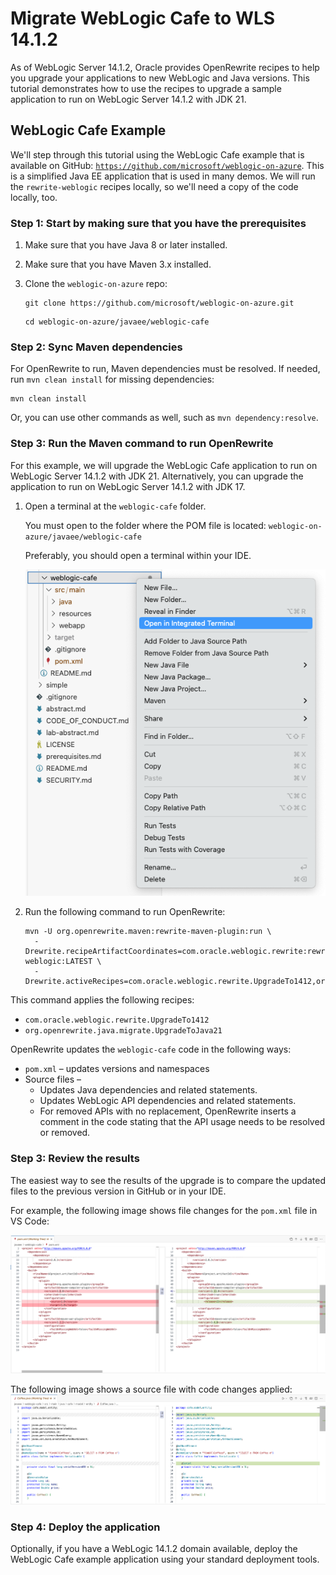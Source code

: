 # Migrate WebLogic Cafe to WLS 14.1.2

As of WebLogic Server 14.1.2, Oracle provides OpenRewrite recipes to help you upgrade your applications to new WebLogic and Java versions. This tutorial demonstrates how to use the recipes to upgrade a sample application to run on WebLogic Server 14.1.2 with JDK 21.

## WebLogic Cafe Example

We'll step through this tutorial using the WebLogic Cafe example that is available on GitHub: [`https://github.com/microsoft/weblogic-on-azure`](https://github.com/microsoft/weblogic-on-azure). This is a simplified Java EE application that is used in many demos. We will run the `rewrite-weblogic` recipes locally, so we'll need a copy of the code locally, too.

### Step 1: Start by making sure that you have the prerequisites

1. Make sure that you have Java 8 or later installed.
1. Make sure that you have Maven 3.x installed.
1. Clone the `weblogic-on-azure` repo:

    ```shell
    git clone https://github.com/microsoft/weblogic-on-azure.git
    ```

    ```shell
    cd weblogic-on-azure/javaee/weblogic-cafe
    ```

### Step 2: Sync Maven dependencies

For OpenRewrite to run, Maven dependencies must be resolved. If needed, run `mvn clean install` for missing dependencies:

```shell
mvn clean install
```

Or, you can use other commands as well, such as `mvn dependency:resolve`.

### Step 3: Run the Maven command to run OpenRewrite

For this example, we will upgrade the WebLogic Cafe application to run on WebLogic Server 14.1.2 with JDK 21. Alternatively, you can upgrade the application to run on WebLogic Server 14.1.2 with JDK 17.

1. Open a terminal at the `weblogic-cafe` folder.

    You must open to the folder where the POM file is located:
    ``` weblogic-on-azure/javaee/weblogic-cafe ```

    Preferably, you should open a terminal within your IDE.

    ![VSCode - open an integrated terminal](../../images/integ-terminal-vscode.png)

1. Run the following command to run OpenRewrite:

    ```shell
    mvn -U org.openrewrite.maven:rewrite-maven-plugin:run \
      -Drewrite.recipeArtifactCoordinates=com.oracle.weblogic.rewrite:rewrite-weblogic:LATEST \
      -Drewrite.activeRecipes=com.oracle.weblogic.rewrite.UpgradeTo1412,org.openrewrite.java.migrate.UpgradeToJava21
    ```

This command applies the following recipes:

- `com.oracle.weblogic.rewrite.UpgradeTo1412`
- `org.openrewrite.java.migrate.UpgradeToJava21`

OpenRewrite updates the `weblogic-cafe` code in the following ways:

- `pom.xml` – updates versions and namespaces
- Source files –
  - Updates Java dependencies and related statements.
  - Updates WebLogic API dependencies and related statements.
  - For removed APIs with no replacement, OpenRewrite inserts a comment in the code stating that the API usage needs to be resolved or removed.

### Step 3: Review the results

The easiest way to see the results of the upgrade is to compare the updated files to the previous version in GitHub or in your IDE.

For example, the following image shows file changes for the ```pom.xml``` file in VS Code:

![pom file with changes](../../images/pom-sbs.png)

The following image shows a source file with code changes applied:
![source file with changes](../../images/coffee-java-sbs.png)

### Step 4: Deploy the application

Optionally, if you have a WebLogic 14.1.2 domain available, deploy the WebLogic Cafe example application using your standard deployment tools.
